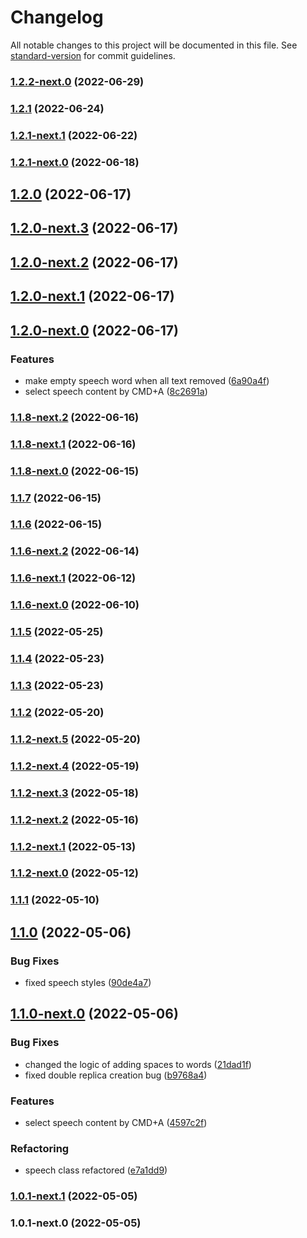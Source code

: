 # Changelog

All notable changes to this project will be documented in this file. See [standard-version](https://github.com/conventional-changelog/standard-version) for commit guidelines.

### [1.2.2-next.0](https://github.com/MrShepardd/editorjs-speech/compare/v1.2.1...v1.2.2-next.0) (2022-06-29)



### [1.2.1](https://github.com/MrShepardd/editorjs-speech/compare/v1.2.1-next.1...v1.2.1) (2022-06-24)



### [1.2.1-next.1](https://github.com/MrShepardd/editorjs-speech/compare/v1.2.1-next.0...v1.2.1-next.1) (2022-06-22)



### [1.2.1-next.0](https://github.com/MrShepardd/editorjs-speech/compare/v1.2.0...v1.2.1-next.0) (2022-06-18)



## [1.2.0](https://github.com/MrShepardd/editorjs-speech/compare/v1.2.0-next.3...v1.2.0) (2022-06-17)



## [1.2.0-next.3](https://github.com/MrShepardd/editorjs-speech/compare/v1.2.0-next.2...v1.2.0-next.3) (2022-06-17)



## [1.2.0-next.2](https://github.com/MrShepardd/editorjs-speech/compare/v1.2.0-next.1...v1.2.0-next.2) (2022-06-17)



## [1.2.0-next.1](https://github.com/MrShepardd/editorjs-speech/compare/v1.2.0-next.0...v1.2.0-next.1) (2022-06-17)



## [1.2.0-next.0](https://github.com/MrShepardd/editorjs-speech/compare/v1.1.8-next.2...v1.2.0-next.0) (2022-06-17)


### Features

* make empty speech word when all text removed ([6a90a4f](https://github.com/MrShepardd/editorjs-speech/commit/6a90a4f))
* select speech content by CMD+A ([8c2691a](https://github.com/MrShepardd/editorjs-speech/commit/8c2691a))



### [1.1.8-next.2](https://github.com/MrShepardd/editorjs-speech/compare/v1.1.8-next.1...v1.1.8-next.2) (2022-06-16)



### [1.1.8-next.1](https://github.com/MrShepardd/editorjs-speech/compare/v1.1.8-next.0...v1.1.8-next.1) (2022-06-16)



### [1.1.8-next.0](https://github.com/MrShepardd/editorjs-speech/compare/v1.1.7...v1.1.8-next.0) (2022-06-15)



### [1.1.7](https://github.com/MrShepardd/editorjs-speech/compare/v1.1.6...v1.1.7) (2022-06-15)



### [1.1.6](https://github.com/MrShepardd/editorjs-speech/compare/v1.1.6-next.2...v1.1.6) (2022-06-15)



### [1.1.6-next.2](https://github.com/MrShepardd/editorjs-speech/compare/v1.1.6-next.1...v1.1.6-next.2) (2022-06-14)



### [1.1.6-next.1](https://github.com/MrShepardd/editorjs-speech/compare/v1.1.6-next.0...v1.1.6-next.1) (2022-06-12)



### [1.1.6-next.0](https://github.com/MrShepardd/editorjs-speech/compare/v1.1.5...v1.1.6-next.0) (2022-06-10)



### [1.1.5](https://github.com/MrShepardd/editorjs-speech/compare/v1.1.4...v1.1.5) (2022-05-25)



### [1.1.4](https://github.com/MrShepardd/editorjs-speech/compare/v1.1.3...v1.1.4) (2022-05-23)



### [1.1.3](https://github.com/MrShepardd/editorjs-speech/compare/v1.1.2...v1.1.3) (2022-05-23)



### [1.1.2](https://github.com/MrShepardd/editorjs-speech/compare/v1.1.2-next.5...v1.1.2) (2022-05-20)



### [1.1.2-next.5](https://github.com/MrShepardd/editorjs-speech/compare/v1.1.2-next.4...v1.1.2-next.5) (2022-05-20)



### [1.1.2-next.4](https://github.com/MrShepardd/editorjs-speech/compare/v1.1.2-next.3...v1.1.2-next.4) (2022-05-19)



### [1.1.2-next.3](https://github.com/MrShepardd/editorjs-speech/compare/v1.1.2-next.2...v1.1.2-next.3) (2022-05-18)



### [1.1.2-next.2](https://github.com/MrShepardd/editorjs-speech/compare/v1.1.2-next.1...v1.1.2-next.2) (2022-05-16)



### [1.1.2-next.1](https://github.com/MrShepardd/editorjs-speech/compare/v1.1.2-next.0...v1.1.2-next.1) (2022-05-13)



### [1.1.2-next.0](https://github.com/MrShepardd/editorjs-speech/compare/v1.1.1...v1.1.2-next.0) (2022-05-12)



### [1.1.1](https://github.com/MrShepardd/editorjs-speech/compare/v1.1.0...v1.1.1) (2022-05-10)



## [1.1.0](https://github.com/MrShepardd/editorjs-speech/compare/v1.1.0-next.0...v1.1.0) (2022-05-06)


### Bug Fixes

* fixed speech styles ([90de4a7](https://github.com/MrShepardd/editorjs-speech/commit/90de4a7))



## [1.1.0-next.0](https://github.com/MrShepardd/editorjs-speech/compare/v1.0.1-next.1...v1.1.0-next.0) (2022-05-06)


### Bug Fixes

* changed the logic of adding spaces to words ([21dad1f](https://github.com/MrShepardd/editorjs-speech/commit/21dad1f))
* fixed double replica creation bug ([b9768a4](https://github.com/MrShepardd/editorjs-speech/commit/b9768a4))


### Features

* select speech content by CMD+A ([4597c2f](https://github.com/MrShepardd/editorjs-speech/commit/4597c2f))


### Refactoring

* speech class refactored ([e7a1dd9](https://github.com/MrShepardd/editorjs-speech/commit/e7a1dd9))



### [1.0.1-next.1](https://github.com/MrShepardd/editorjs-speech/compare/v1.0.1-next.0...v1.0.1-next.1) (2022-05-05)



### 1.0.1-next.0 (2022-05-05)
